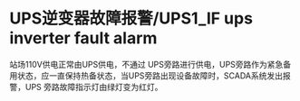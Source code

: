 # UPS逆变器故障报警/UPS1_IF ups inverter fault alarm
站场110V供电正常由UPS供电，不通过 UPS旁路进行供电，UPS旁路作为紧急备用状态，应一直保持热备状态，当UPS旁路出现设备故障时，SCADA系统发出报警，UPS 旁路故障指示灯由绿灯变为红灯。

